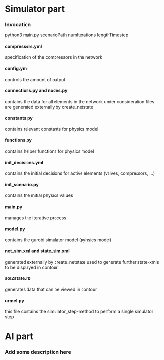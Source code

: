 # Simulator part
### Invocation
python3 main.py scenarioPath numIterations lengthTimestep

#### compressors.yml
  specification of the compressors in the network
  
#### config.yml
  controls the amount of output

#### connections.py and nodes.py
  contains the data for all elements in the network under consideration
  files are generated externally by create_netstate

#### constants.py
  contains relevant constants for physics model
  
#### functions.py
  contains helper functions for physics model
  
#### init_decisions.yml
  contains the initial decisions for active elements (valves, compressors, ...)

#### init_scenario.py
  contains the initial physics values
  
#### main.py
  manages the iterative process
  
#### model.py
  contains the gurobi simulator model (pyhsics model)
  
#### net_sim.xml and state_sim.xml
  generated externally by create_netstate
  used to generate further state-xmls to be displayed in contour
  
#### sol2state.rb
  generates data that can be viewed in contour
  
#### urmel.py
  this file contains the simulator_step-method to perform a single simulator step

# AI part

### Add some description here
